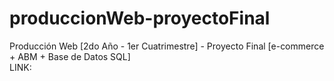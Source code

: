 # produccionWeb-proyectoFinal
Producción Web [2do Año - 1er Cuatrimestre] - Proyecto Final [e-commerce + ABM + Base de Datos SQL]
<br>
LINK: 
